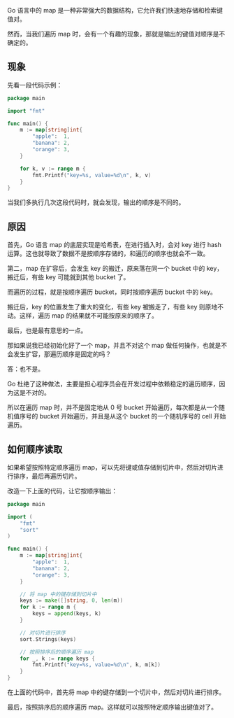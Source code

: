 Go 语言中的 map 是一种非常强大的数据结构，它允许我们快速地存储和检索键值对。

然而，当我们遍历 map 时，会有一个有趣的现象，那就是输出的键值对顺序是不确定的。

## 现象

先看一段代码示例：

```go
package main

import "fmt"

func main() {
	m := map[string]int{
		"apple":  1,
		"banana": 2,
		"orange": 3,
	}

	for k, v := range m {
		fmt.Printf("key=%s, value=%d\n", k, v)
	}
}

```

当我们多执行几次这段代码时，就会发现，输出的顺序是不同的。

## 原因

首先，Go 语言 map 的底层实现是哈希表，在进行插入时，会对 key 进行 hash 运算。这也就导致了数据不是按顺序存储的，和遍历的顺序也就会不一致。

第二，map 在扩容后，会发生 key 的搬迁，原来落在同一个 bucket 中的 key，搬迁后，有些 key 可能就到其他 bucket 了。

而遍历的过程，就是按顺序遍历 bucket，同时按顺序遍历 bucket 中的 key。

搬迁后，key 的位置发生了重大的变化，有些 key 被搬走了，有些 key 则原地不动。这样，遍历 map 的结果就不可能按原来的顺序了。

最后，也是最有意思的一点。

那如果说我已经初始化好了一个 map，并且不对这个 map 做任何操作，也就是不会发生扩容，那遍历顺序是固定的吗？

答：也不是。

Go 杜绝了这种做法，主要是担心程序员会在开发过程中依赖稳定的遍历顺序，因为这是不对的。

所以在遍历 map 时，并不是固定地从 0 号 bucket 开始遍历，每次都是从一个随机值序号的 bucket 开始遍历，并且是从这个 bucket 的一个随机序号的 cell 开始遍历。

## 如何顺序读取

如果希望按照特定顺序遍历 map，可以先将键或值存储到切片中，然后对切片进行排序，最后再遍历切片。

改造一下上面的代码，让它按顺序输出：

```go
package main

import (
    "fmt"
    "sort"
)

func main() {
    m := map[string]int{
        "apple":  1,
        "banana": 2,
        "orange": 3,
    }

    // 将 map 中的键存储到切片中
    keys := make([]string, 0, len(m))
    for k := range m {
        keys = append(keys, k)
    }

    // 对切片进行排序
    sort.Strings(keys)

    // 按照排序后的顺序遍历 map
    for _, k := range keys {
        fmt.Printf("key=%s, value=%d\n", k, m[k])
    }
}
```

在上面的代码中，首先将 map 中的键存储到一个切片中，然后对切片进行排序。

最后，按照排序后的顺序遍历 map。这样就可以按照特定顺序输出键值对了。